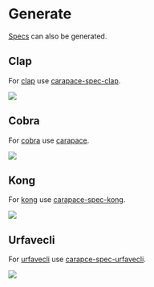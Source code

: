# Generate

[Specs](../spec.md) can also be generated.

## Clap

For [clap](https://github.com/clap-rs/clap) use [carapace-spec-clap](https://github.com/rsteube/carapace-spec-clap).

![](./generate-clap.cast)

## Cobra

For [cobra](https://github.com/spf13/cobra) use [carapace](https://github.com/rsteube/carapace).

![](./generate-cobra.cast)

## Kong

For [kong](https://github.com/alecthomas/kong) use [carapace-spec-kong](https://github.com/rsteube/carapace-spec-kong).

![](./generate-kong.cast)

## Urfavecli

For [urfavecli](https://github.com/urfave/cli) use [carapce-spec-urfavecli](https://github.com/rsteube/carapace-spec-urfavecli).

![](./generate-urfavecli.cast)

